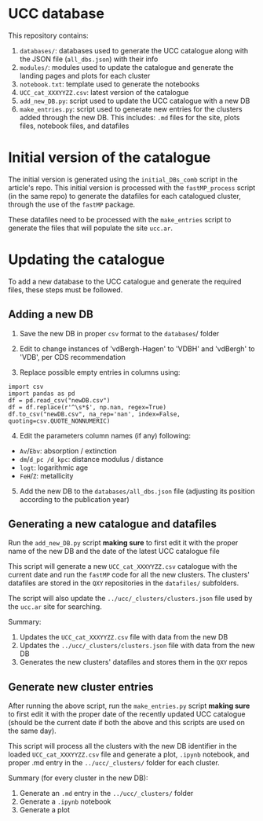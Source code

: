 # UCC database

This repository contains:

1. `databases/`: databases used to generate the UCC catalogue along with
   the JSON file (`all_dbs.json`) with their info
2. `modules/`:  modules used to update the catalogue and generate the landing
   pages and plots for each  cluster
3. `notebook.txt`: template used to generate the notebooks
4. `UCC_cat_XXXYYZZ.csv`: latest version of the catalogue
5. `add_new_DB.py`: script used to update the UCC catalogue with a new DB
6. `make_entries.py`: script used to generate new entries for the clusters
   added through the new DB. This includes: `.md` files for the site, plots
   files, notebook files, and datafiles


# Initial version of the catalogue

The initial version is generated using the `initial_DBs_comb` script in the
article's repo. This initial version is processed with the `fastMP_process`
script (in the same repo) to generate the datafiles for each catalogued cluster,
through the use of the `fastMP` package.

These datafiles need to be processed with the `make_entries` script to generate
the files that will populate the site `ucc.ar`.


# Updating the catalogue

To add a new database to the UCC catalogue and generate the required files,
these steps must be followed.


## Adding a new DB

1. Save the new DB in proper `csv` format to the `databases`/ folder

2. Edit to change instances of 'vdBergh-Hagen' to 'VDBH' and 'vdBergh' to
'VDB', per CDS recommendation

3. Replace possible empty entries in columns using:

```
import csv
import pandas as pd
df = pd.read_csv("newDB.csv")
df = df.replace(r'^\s*$', np.nan, regex=True)
df.to_csv("newDB.csv", na_rep='nan', index=False, quoting=csv.QUOTE_NONNUMERIC)
```

4. Edit the parameters column names (if any) following:
  - `Av`/`Ebv`: absorption / extinction
  - `dm`/`d_pc /d_kpc`: distance modulus / distance
  - `logt`: logarithmic age
  - `FeH`/`Z`: metallicity

5. Add the new DB to the `databases/all_dbs.json` file (adjusting its position
according to the publication year)


## Generating a new catalogue and datafiles

Run the `add_new_DB.py` script **making sure** to first edit it with the proper
name of the new DB and the date of the latest UCC catalogue file

This script will generate a new `UCC_cat_XXXYYZZ.csv` catalogue with the
current date and run the `fastMP` code for all the new clusters. The clusters'
datafiles are stored in the  `QXY` repositories in the `datafiles/` subfolders.

The script will also update the `../ucc/_clusters/clusters.json` file used
by the `ucc.ar` site for searching.

Summary:

1. Updates the `UCC_cat_XXXYYZZ.csv` file with data from the new DB
2. Updates the `../ucc/_clusters/clusters.json` file with data from the new DB
3. Generates the new clusters' datafiles and stores them in the `QXY` repos


## Generate new cluster entries

After running the above script, run the `make_entries.py` script **making sure**
to first edit it with the proper date of the recently updated UCC catalogue
(should be the current date if both the above and this scripts are used on the
same day).

This script will process all the clusters with the new DB identifier in the
loaded `UCC_cat_XXXYYZZ.csv` file and generate a plot, `.ipynb` notebook, and
proper .md entry in the `../ucc/_clusters/` folder for each cluster.

Summary (for every cluster in the new DB):

1. Generate an `.md` entry in the `../ucc/_clusters/` folder
2. Generate a `.ipynb` notebook
3. Generate a plot